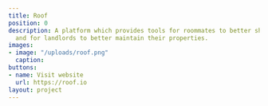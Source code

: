 ```yaml
---
title: Roof
position: 0
description: A platform which provides tools for roommates to better share their homes
  and for landlords to better maintain their properties.
images:
- image: "/uploads/roof.png"
  caption: 
buttons:
- name: Visit website
  url: https://roof.io
layout: project
---
```


